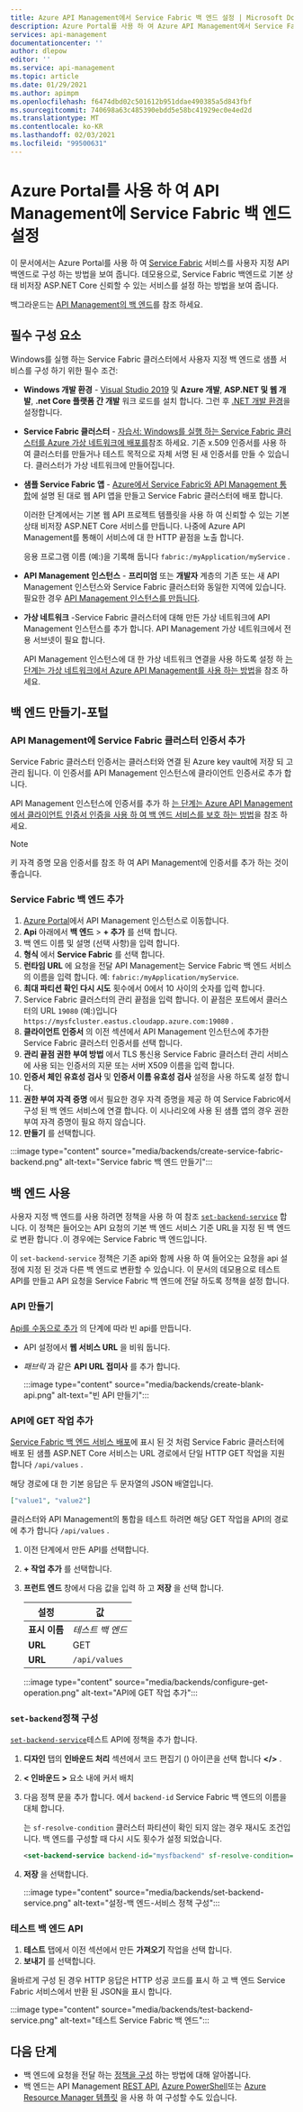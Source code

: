 ```yaml
---
title: Azure API Management에서 Service Fabric 백 엔드 설정 | Microsoft Docs
description: Azure Portal를 사용 하 여 Azure API Management에서 Service Fabric 서비스 백 엔드를 만드는 방법
services: api-management
documentationcenter: ''
author: dlepow
editor: ''
ms.service: api-management
ms.topic: article
ms.date: 01/29/2021
ms.author: apimpm
ms.openlocfilehash: f6474dbd02c501612b951ddae490385a5d843fbf
ms.sourcegitcommit: 740698a63c485390ebdd5e58bc41929ec0e4ed2d
ms.translationtype: MT
ms.contentlocale: ko-KR
ms.lasthandoff: 02/03/2021
ms.locfileid: "99500631"
---
```

# <a name="set-up-a-service-fabric-backend-in-api-management-using-the-azure-portal"></a>Azure Portal를 사용 하 여 API Management에 Service Fabric 백 엔드 설정

이 문서에서는 Azure Portal를 사용 하 여 [Service Fabric](../service-fabric/service-fabric-api-management-overview.md) 서비스를 사용자 지정 API 백엔드로 구성 하는 방법을 보여 줍니다. 데모용으로, Service Fabric 백엔드로 기본 상태 비저장 ASP.NET Core 신뢰할 수 있는 서비스를 설정 하는 방법을 보여 줍니다.

백그라운드는 [API Management의 백 엔드](backends.md)를 참조 하세요.

## <a name="prerequisites"></a>필수 구성 요소

Windows를 실행 하는 Service Fabric 클러스터에서 사용자 지정 백 엔드로 샘플 서비스를 구성 하기 위한 필수 조건:

* **Windows 개발 환경** - [Visual Studio 2019](https://www.visualstudio.com) 및 **Azure 개발**, **ASP.NET 및 웹 개발**, **.net Core 플랫폼 간 개발** 워크 로드를 설치 합니다. 그런 후 [.NET 개발 환경](../service-fabric/service-fabric-get-started.md)을 설정합니다.

* **Service Fabric 클러스터** - [자습서: Windows를 실행 하는 Service Fabric 클러스터를 Azure 가상 네트워크에 배포를](../service-fabric/service-fabric-tutorial-create-vnet-and-windows-cluster.md)참조 하세요. 기존 x.509 인증서를 사용 하 여 클러스터를 만들거나 테스트 목적으로 자체 서명 된 새 인증서를 만들 수 있습니다. 클러스터가 가상 네트워크에 만들어집니다.

* **샘플 Service Fabric 앱** - [Azure에서 Service Fabric와 API Management 통합](../service-fabric/service-fabric-tutorial-deploy-api-management.md)에 설명 된 대로 웹 API 앱을 만들고 Service Fabric 클러스터에 배포 합니다.

    이러한 단계에서는 기본 웹 API 프로젝트 템플릿을 사용 하 여 신뢰할 수 있는 기본 상태 비저장 ASP.NET Core 서비스를 만듭니다. 나중에 Azure API Management를 통해이 서비스에 대 한 HTTP 끝점을 노출 합니다.

    응용 프로그램 이름 (예:)을 기록해 둡니다 `fabric:/myApplication/myService` . 

* **API Management 인스턴스** - **프리미엄** 또는  **개발자** 계층의 기존 또는 새 API Management 인스턴스와 Service Fabric 클러스터와 동일한 지역에 있습니다. 필요한 경우 [API Management 인스턴스를 만듭니다](get-started-create-service-instance.md).

* **가상 네트워크** -Service Fabric 클러스터에 대해 만든 가상 네트워크에 API Management 인스턴스를 추가 합니다. API Management 가상 네트워크에서 전용 서브넷이 필요 합니다.

  API Management 인스턴스에 대 한 가상 네트워크 연결을 사용 하도록 설정 하 [는 단계는 가상 네트워크에서 Azure API Management를 사용 하는 방법](api-management-using-with-vnet.md)을 참조 하세요.

## <a name="create-backend---portal"></a>백 엔드 만들기-포털

### <a name="add-service-fabric-cluster-certificate-to-api-management"></a>API Management에 Service Fabric 클러스터 인증서 추가

Service Fabric 클러스터 인증서는 클러스터와 연결 된 Azure key vault에 저장 되 고 관리 됩니다. 이 인증서를 API Management 인스턴스에 클라이언트 인증서로 추가 합니다.

API Management 인스턴스에 인증서를 추가 하 [는 단계는 Azure API Management에서 클라이언트 인증서 인증을 사용 하 여 백 엔드 서비스를 보호 하는 방법](api-management-howto-mutual-certificates.md)을 참조 하세요. 

> [!NOTE]   
> 키 자격 증명 모음 인증서를 참조 하 여 API Management에 인증서를 추가 하는 것이 좋습니다. 

### <a name="add-service-fabric-backend"></a>Service Fabric 백 엔드 추가

1. [Azure Portal](https://portal.azure.com)에서 API Management 인스턴스로 이동합니다.
1. **Api** 아래에서 **백 엔드**  >  **+ 추가** 를 선택 합니다.
1. 백 엔드 이름 및 설명 (선택 사항)을 입력 합니다.
1. **형식** 에서 **Service Fabric** 를 선택 합니다.
1. **런타임 URL** 에 요청을 전달 API Management는 Service Fabric 백 엔드 서비스의 이름을 입력 합니다. 예: `fabric:/myApplication/myService`. 
1. **최대 파티션 확인 다시 시도** 횟수에서 0에서 10 사이의 숫자를 입력 합니다.
1. Service Fabric 클러스터의 관리 끝점을 입력 합니다. 이 끝점은 포트에서 클러스터의 URL `19080` (예:)입니다 `https://mysfcluster.eastus.cloudapp.azure.com:19080` .
1. **클라이언트 인증서** 의 이전 섹션에서 API Management 인스턴스에 추가한 Service Fabric 클러스터 인증서를 선택 합니다.
1. **관리 끝점 권한 부여 방법** 에서 TLS 통신용 Service Fabric 클러스터 관리 서비스에 사용 되는 인증서의 지문 또는 서버 X509 이름을 입력 합니다.
1. **인증서 체인 유효성 검사** 및 **인증서 이름 유효성 검사** 설정을 사용 하도록 설정 합니다.
1. **권한 부여 자격 증명** 에서 필요한 경우 자격 증명을 제공 하 여 Service Fabric에서 구성 된 백 엔드 서비스에 연결 합니다. 이 시나리오에 사용 된 샘플 앱의 경우 권한 부여 자격 증명이 필요 하지 않습니다.
1. **만들기** 를 선택합니다.

:::image type="content" source="media/backends/create-service-fabric-backend.png" alt-text="Service fabric 백 엔드 만들기":::

## <a name="use-the-backend"></a>백 엔드 사용

사용자 지정 백 엔드를 사용 하려면 정책을 사용 하 여 참조 [`set-backend-service`](api-management-transformation-policies.md#SetBackendService) 합니다. 이 정책은 들어오는 API 요청의 기본 백 엔드 서비스 기준 URL을 지정 된 백 엔드로 변환 합니다 .이 경우에는 Service Fabric 백 엔드입니다. 

이 `set-backend-service` 정책은 기존 api와 함께 사용 하 여 들어오는 요청을 api 설정에 지정 된 것과 다른 백 엔드로 변환할 수 있습니다. 이 문서의 데모용으로 테스트 API를 만들고 API 요청을 Service Fabric 백 엔드에 전달 하도록 정책을 설정 합니다. 

### <a name="create-api"></a>API 만들기

[Api를 수동으로 추가](add-api-manually.md) 의 단계에 따라 빈 api를 만듭니다.

* API 설정에서 **웹 서비스 URL** 을 비워 둡니다.
* *패브릭* 과 같은 **API URL 접미사** 를 추가 합니다.

  :::image type="content" source="media/backends/create-blank-api.png" alt-text="빈 API 만들기":::

### <a name="add-get-operation-to-the-api"></a>API에 GET 작업 추가

[Service Fabric 백 엔드 서비스 배포](../service-fabric/service-fabric-tutorial-deploy-api-management.md#deploy-a-service-fabric-back-end-service)에 표시 된 것 처럼 Service Fabric 클러스터에 배포 된 샘플 ASP.NET Core 서비스는 URL 경로에서 단일 HTTP GET 작업을 지원 합니다 `/api/values` .

해당 경로에 대 한 기본 응답은 두 문자열의 JSON 배열입니다.

```json
["value1", "value2"]
```

클러스터와 API Management의 통합을 테스트 하려면 해당 GET 작업을 API의 경로에 추가 합니다 `/api/values` .

1. 이전 단계에서 만든 API를 선택합니다.
1. **+ 작업 추가** 를 선택합니다.
1. **프런트 엔드** 창에서 다음 값을 입력 하 고 **저장** 을 선택 합니다.

     | 설정             | 값                             | 
    |---------------------|-----------------------------------|
    | **표시 이름**    | *테스트 백 엔드*                       |  
    | **URL** | GET                               | 
    | **URL**             | `/api/values`                           | 
    
    :::image type="content" source="media/backends/configure-get-operation.png" alt-text="API에 GET 작업 추가":::

### <a name="configure-set-backend-policy"></a>`set-backend`정책 구성

[`set-backend-service`](api-management-transformation-policies.md#SetBackendService)테스트 API에 정책을 추가 합니다.

1. **디자인** 탭의 **인바운드 처리** 섹션에서 코드 편집기 () 아이콘을 선택 합니다 **</>** . 
1. **&lt; 인바운드 &gt;** 요소 내에 커서 배치
1. 다음 정책 문을 추가 합니다. 에서 `backend-id` Service Fabric 백 엔드의 이름을 대체 합니다.

   는 `sf-resolve-condition` 클러스터 파티션이 확인 되지 않는 경우 재시도 조건입니다. 백 엔드를 구성할 때 다시 시도 횟수가 설정 되었습니다.

    ```xml
    <set-backend-service backend-id="mysfbackend" sf-resolve-condition="@(context.LastError?.Reason == "BackendConnectionFailure")"  />
    ```
1. **저장** 을 선택합니다.

    :::image type="content" source="media/backends/set-backend-service.png" alt-text="설정-백 엔드-서비스 정책 구성":::

### <a name="test-backend-api"></a>테스트 백 엔드 API

1. **테스트** 탭에서 이전 섹션에서 만든 **가져오기** 작업을 선택 합니다.
1. **보내기** 를 선택합니다.

올바르게 구성 된 경우 HTTP 응답은 HTTP 성공 코드를 표시 하 고 백 엔드 Service Fabric 서비스에서 반환 된 JSON을 표시 합니다.

:::image type="content" source="media/backends/test-backend-service.png" alt-text="테스트 Service Fabric 백 엔드":::

## <a name="next-steps"></a>다음 단계

* 백 엔드에 요청을 전달 하는 [정책을 구성](api-management-advanced-policies.md) 하는 방법에 대해 알아봅니다.
* 백 엔드는 API Management [REST API](/rest/api/apimanagement/2020-06-01-preview/backend), [Azure PowerShell](/powershell/module/az.apimanagement/new-azapimanagementbackend)또는 [Azure Resource Manager 템플릿](../service-fabric/service-fabric-tutorial-deploy-api-management.md) 을 사용 하 여 구성할 수도 있습니다.

